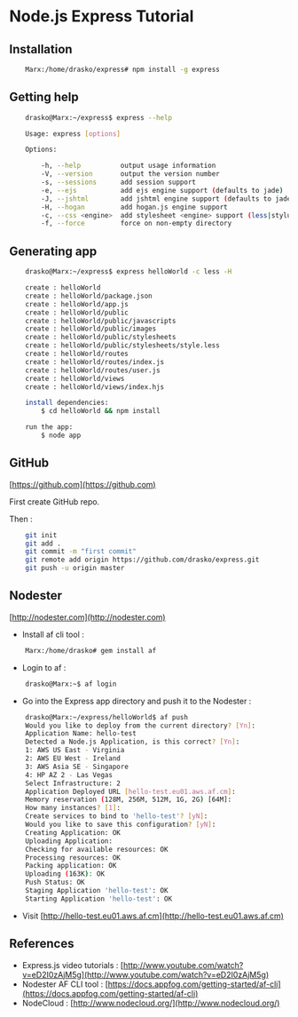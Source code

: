 # Node.js Express Tutorial

## Installation
```bash
    Marx:/home/drasko/express# npm install -g express
```

## Getting help
```bash
    drasko@Marx:~/express$ express --help

    Usage: express [options]

    Options:

        -h, --help          output usage information
        -V, --version       output the version number
        -s, --sessions      add session support
        -e, --ejs           add ejs engine support (defaults to jade)
        -J, --jshtml        add jshtml engine support (defaults to jade)
        -H, --hogan         add hogan.js engine support
        -c, --css <engine>  add stylesheet <engine> support (less|stylus) (defaults to plain css)
        -f, --force         force on non-empty directory
```

## Generating app
```bash
    drasko@Marx:~/express$ express helloWorld -c less -H

    create : helloWorld
    create : helloWorld/package.json
    create : helloWorld/app.js
    create : helloWorld/public
    create : helloWorld/public/javascripts
    create : helloWorld/public/images
    create : helloWorld/public/stylesheets
    create : helloWorld/public/stylesheets/style.less
    create : helloWorld/routes
    create : helloWorld/routes/index.js
    create : helloWorld/routes/user.js
    create : helloWorld/views
    create : helloWorld/views/index.hjs

    install dependencies:
        $ cd helloWorld && npm install

    run the app:
        $ node app

```


## GitHub
[https://github.com](https://github.com)

First create GitHub repo.

Then :
```bash
    git init
    git add .
    git commit -m "first commit"
    git remote add origin https://github.com/drasko/express.git
    git push -u origin master
```

## Nodester
[http://nodester.com](http://nodester.com)
* Install af cli tool :
```bash
    Marx:/home/drasko# gem install af
```
* Login to af :
```bash
    drasko@Marx:~$ af login
```
* Go into the Express app directory and push it to the Nodester :
```bash
    drasko@Marx:~/express/helloWorld$ af push
    Would you like to deploy from the current directory? [Yn]: 
    Application Name: hello-test
    Detected a Node.js Application, is this correct? [Yn]: 
    1: AWS US East - Virginia
    2: AWS EU West - Ireland
    3: AWS Asia SE - Singapore
    4: HP AZ 2 - Las Vegas
    Select Infrastructure: 2
    Application Deployed URL [hello-test.eu01.aws.af.cm]:
    Memory reservation (128M, 256M, 512M, 1G, 2G) [64M]: 
    How many instances? [1]: 
    Create services to bind to 'hello-test'? [yN]: 
    Would you like to save this configuration? [yN]: 
    Creating Application: OK
    Uploading Application:
    Checking for available resources: OK
    Processing resources: OK
    Packing application: OK
    Uploading (163K): OK   
    Push Status: OK
    Staging Application 'hello-test': OK                                            
    Starting Application 'hello-test': OK                                           
```
* Visit [http://hello-test.eu01.aws.af.cm](http://hello-test.eu01.aws.af.cm)


## References

* Express.js video tutorials : [http://www.youtube.com/watch?v=eD2I0zAjM5g](http://www.youtube.com/watch?v=eD2I0zAjM5g)
* Nodester AF CLI tool : [https://docs.appfog.com/getting-started/af-cli](https://docs.appfog.com/getting-started/af-cli)
*  NodeCloud : [http://www.nodecloud.org/](http://www.nodecloud.org/)


    
